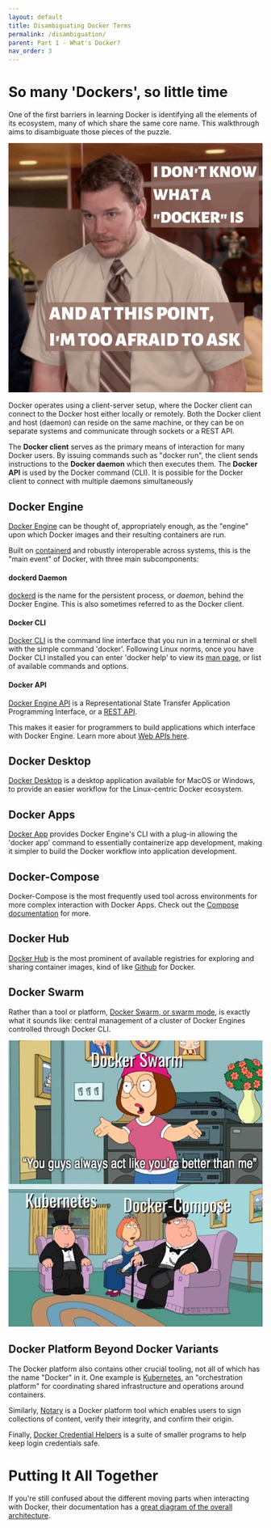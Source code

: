 ```yaml
---
layout: default
title: Disambiguating Docker Terms
permalink: /disambiguation/
parent: Part 1 - What's Docker?
nav_order: 3
---
```


# So many 'Dockers', so little time

One of the first barriers in learning Docker is identifying all the elements of its ecosystem, many of which share the same core name. This walkthrough aims to disambiguate those pieces of the puzzle.

![What's Docker meme](/content/figures/whatsdocker.png)

Docker operates using a client-server setup, where the Docker client can connect to the Docker host either locally or remotely. Both the Docker client and host (daemon) can reside on the same machine, or they can be on separate systems and communicate through sockets or a REST API.

The **Docker client** serves as the primary means of interaction for many Docker users. By issuing commands such as "docker run", the client sends instructions to the **Docker daemon** which then executes them. The **Docker API** is used by the Docker command (CLI). It is possible for the Docker client to connect with multiple daemons simultaneously

## Docker Engine

[Docker Engine](https://www.docker.com/products/container-runtime) can be thought of, appropriately enough, as the "engine" upon which Docker images and their resulting containers are run. 


Built on [containerd](https://containerd.io/) and robustly interoperable across systems, this is the "main event" of Docker, with three main subcomponents:

#### dockerd Daemon

[dockerd](https://docs.docker.com/engine/reference/commandline/dockerd/) is the name for the persistent process, or *daemon*, behind the Docker Engine. This is also sometimes referred to as the Docker client.

#### Docker CLI

[Docker CLI](https://docs.docker.com/engine/reference/commandline/cli/) is the command line interface that you run in a terminal or shell with the simple command 'docker'. Following Linux norms, once you have Docker CLI installed you can enter 'docker help' to view its [man page](https://en.wikipedia.org/wiki/Man_page), or list of available commands and options.

#### Docker API

[Docker Engine API](https://docs.docker.com/engine/api/) is a Representational State Transfer Application Programming Interface, or a [REST API](https://ubc-library-rc.github.io/intro-api/content/01_what-is-an-api.html#restful-apis). 

This makes it easier for programmers to build applications which interface with Docker Engine. Learn more about [Web APIs here](https://developer.mozilla.org/en-US/docs/Learn/JavaScript/Client-side_web_APIs/Introduction).

## Docker Desktop

[Docker Desktop](https://www.docker.com/products/docker-desktop) is a desktop application available for MacOS or Windows, to provide an easier workflow for the Linux-centric Docker ecosystem.

## Docker Apps

[Docker App](https://docs.docker.com/app/working-with-app/) provides Docker Engine's CLI with a plug-in allowing the 'docker app' command to essentially containerize app development, making it simpler to build the Docker workflow into application development.

## Docker-Compose

Docker-Compose is the most frequently used tool across environments for more complex interaction with Docker Apps. Check out the [Compose documentation](https://docs.docker.com/compose/) for more.

## Docker Hub

[Docker Hub](https://www.docker.com/products/docker-hub) is the most prominent of available registries for exploring and sharing container images, kind of like [Github](https://www.github.com) for Docker.

## Docker Swarm

Rather than a tool or platform, [Docker Swarm, or swarm mode](https://docs.docker.com/engine/swarm/), is exactly what it sounds like: central management of a cluster of Docker Engines controlled through Docker CLI.

![Docker Swarm isn't that widely adopted](/content/figures/dockerswarm.png)


## Docker Platform Beyond Docker Variants

The Docker platform also contains other crucial tooling, not all of which has the name "Docker" in it. One example is [Kubernetes](https://www.docker.com/products/kubernetes), an "orchestration platform" for coordinating shared infrastructure and operations around containers. 

Similarly, [Notary](https://docs.docker.com/notary/getting_started/) is a Docker platform tool which enables users to sign collections of content, verify their integrity, and confirm their origin. 

Finally, [Docker Credential Helpers](https://github.com/docker/docker-credential-helpers/) is a suite of smaller programs to help keep login credentials safe.

# Putting It All Together

If you're still confused about the different moving parts when interacting with Docker, their documentation has a [great diagram of the overall architecture](https://docs.docker.com/get-started/overview/#docker-architecture).
